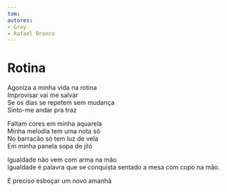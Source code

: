 ```yaml
---
tom: 
autores:
- Grey
- Rafael Branco
---
```


# Rotina

Agoniza a minha vida na rotina  
Improvisar vai me salvar  
Se os dias se repetem sem mudança  
Sinto-me andar pra traz  

Faltam cores em minha aquarela  
Minha melodia tem uma nota só  
No barracão só tem luz de vela  
Em minha panela sopa de jiló  





Igualdade não vem com arma na mão  
Igualdade é palavra que se conquista sentado a mesa com copo na mão.  

É preciso esboçar um novo amanhã  
